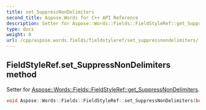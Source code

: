 ```yaml
---
title: set_SuppressNonDelimiters
second_title: Aspose.Words for C++ API Reference
description: Setter for Aspose::Words::Fields::FieldStyleRef::get_SuppressNonDelimiters. 
type: docs
weight: 0
url: /cpp/aspose.words.fields/fieldstyleref/set_suppressnondelimiters/
---
```

## FieldStyleRef.set_SuppressNonDelimiters method


Setter for [Aspose::Words::Fields::FieldStyleRef::get_SuppressNonDelimiters](./get_suppressnondelimiters/).

```cpp
void Aspose::Words::Fields::FieldStyleRef::set_SuppressNonDelimiters(bool value)
```

